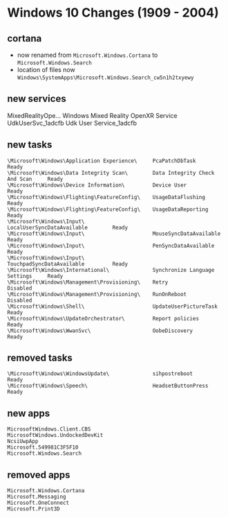 # Windows 10 Changes (1909 - 2004)

## cortana

- now renamed from `Microsoft.Windows.Cortana` to `Microsoft.Windows.Search`
- location of files now `Windows\SystemApps\Microsoft.Windows.Search_cw5n1h2txyewy`

## new services

MixedRealityOpe... Windows Mixed Reality OpenXR Service
UdkUserSvc_1adcfb  Udk User Service_1adcfb

## new tasks

```
\Microsoft\Windows\Application Experience\     PcaPatchDbTask                    Ready
\Microsoft\Windows\Data Integrity Scan\        Data Integrity Check And Scan     Ready
\Microsoft\Windows\Device Information\         Device User                       Ready
\Microsoft\Windows\Flighting\FeatureConfig\    UsageDataFlushing                 Ready
\Microsoft\Windows\Flighting\FeatureConfig\    UsageDataReporting                Ready
\Microsoft\Windows\Input\                      LocalUserSyncDataAvailable        Ready
\Microsoft\Windows\Input\                      MouseSyncDataAvailable            Ready
\Microsoft\Windows\Input\                      PenSyncDataAvailable              Ready
\Microsoft\Windows\Input\                      TouchpadSyncDataAvailable         Ready
\Microsoft\Windows\International\              Synchronize Language Settings     Ready
\Microsoft\Windows\Management\Provisioning\    Retry                             Disabled
\Microsoft\Windows\Management\Provisioning\    RunOnReboot                       Disabled
\Microsoft\Windows\Shell\                      UpdateUserPictureTask             Ready
\Microsoft\Windows\UpdateOrchestrator\         Report policies                   Ready
\Microsoft\Windows\WwanSvc\                    OobeDiscovery                     Ready
```

## removed tasks

```
\Microsoft\Windows\WindowsUpdate\              sihpostreboot                     Ready
\Microsoft\Windows\Speech\                     HeadsetButtonPress                Ready
```

## new apps

```
MicrosoftWindows.Client.CBS
MicrosoftWindows.UndockedDevKit
NcsiUwpApp
Microsoft.549981C3F5F10
Microsoft.Windows.Search
```

## removed apps

```
Microsoft.Windows.Cortana
Microsoft.Messaging
Microsoft.OneConnect
Microsoft.Print3D
```